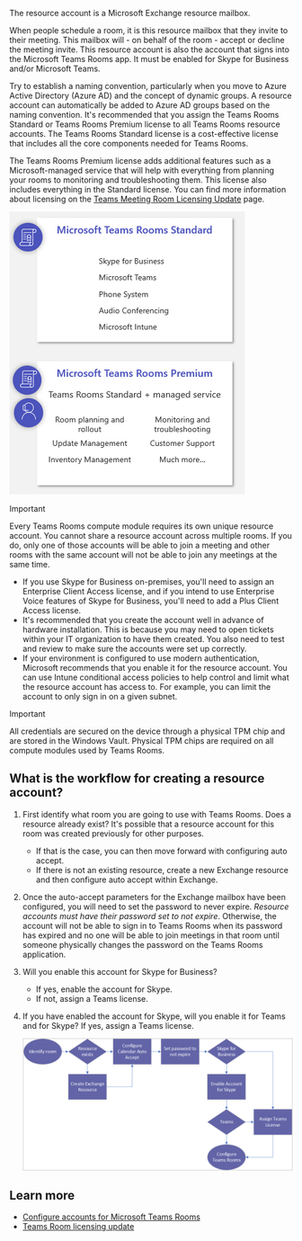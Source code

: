 The resource account is a Microsoft Exchange resource mailbox.

When people schedule a room, it is this resource mailbox that they invite to their meeting. This mailbox will - on behalf of the room - accept or decline the meeting invite. This resource account is also the account that signs into the Microsoft Teams Rooms app. It must be enabled for Skype for Business and/or Microsoft Teams.

Try to establish a naming convention, particularly when you move to Azure Active Directory (Azure AD) and the concept of dynamic groups. A resource account can automatically be added to Azure AD groups based on the naming convention. It's recommended that you assign the Teams Rooms Standard or Teams Rooms Premium license to all Teams Rooms resource accounts. The Teams Rooms Standard license is a cost-effective license that includes all the core components needed for Teams Rooms.

The Teams Rooms Premium license adds additional features such as a Microsoft-managed service that will help with everything from planning your rooms to monitoring and troubleshooting them. This license also includes everything in the Standard license. You can find more information about licensing on the [Teams Meeting Room Licensing Update](/MicrosoftTeams/rooms/rooms-licensing?azure-portal=true) page.

![Standard versus Premium licenses](../media/standard-premium-license.png)

> [!IMPORTANT]
> Every Teams Rooms compute module requires its own unique resource account. You cannot share a resource account across multiple rooms. If you do, only one of those accounts will be able to join a meeting and other rooms with the same account will not be able to join any meetings at the same time.

- If you use Skype for Business on-premises, you'll need to assign an Enterprise Client Access license, and if you intend to use Enterprise Voice features of Skype for Business, you'll need to add a Plus Client Access license.
- It's recommended that you create the account well in advance of hardware installation. This is because you may need to open tickets within your IT organization to have them created. You also need to test and review to make sure the accounts were set up correctly.
- If your environment is configured to use modern authentication, Microsoft recommends that you enable it for the resource account. You can use Intune conditional access policies to help control and limit what the resource account has access to. For example, you can limit the account to only sign in on a given subnet.  

> [!IMPORTANT]
> All credentials are secured on the device through a physical TPM chip and are stored in the Windows Vault. Physical TPM chips are required on all compute modules used by Teams Rooms.
>

## What is the workflow for creating a resource account?

1. First identify what room you are going to use with Teams Rooms. Does a resource already exist? It's possible that a resource account for this room was created previously for other purposes.

   - If that is the case, you can then move forward with configuring auto accept.
   - If there is not an existing resource, create a new Exchange resource and then configure auto accept within Exchange.

2. Once the auto-accept parameters for the Exchange mailbox have been configured, you will need to set the password to never expire. *Resource accounts must have their password set to not expire*. Otherwise, the account will not be able to sign in to Teams Rooms when its password has expired and no one will be able to join meetings in that room until someone physically changes the password on the Teams Rooms application.

3. Will you enable this account for Skype for Business?

   - If yes, enable the account for Skype.
   - If not, assign a Teams license.

4. If you have enabled the account for Skype, will you enable it for Teams and for Skype? If yes, assign a Teams license.

    ![Resource account workflow](../media/resource-account-flow.png)

## Learn more

- [Configure accounts for Microsoft Teams Rooms](/MicrosoftTeams/rooms/rooms-configure-accounts?azure-portal=true)
- [Teams Room licensing update](/MicrosoftTeams/rooms/rooms-licensing?azure-portal=true)
